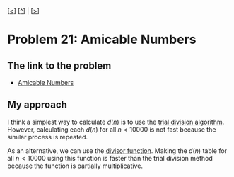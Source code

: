 \[[<](./p0020.md)] \[[^](../README.md)] | \[[>](./p0022.md)]

# Problem 21: Amicable Numbers

## The link to the problem

- [Amicable Numbers](https://projecteuler.net/problem=21)

## My approach

I think a simplest way to calculate $d(n)$ is to use the [trial division algorithm](https://en.wikipedia.org/wiki/Trial_division).
However, calculating each $d(n)$ for all $n<10000$ is not fast because the similar process is repeated.

As an alternative, we can use the [divisor function](https://en.wikipedia.org/wiki/Divisor_function).
Making the $d(n)$ table for all $n<10000$ using this function is faster than the trial division method
because the function is partially multiplicative.
